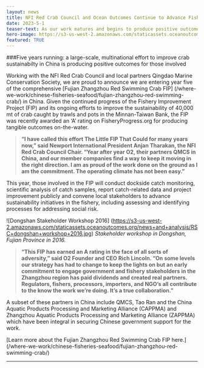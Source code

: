 ```yaml
---
layout: news
title: NFI Red Crab Council and Ocean Outcomes Continue to Advance Fishery Improvement Work in China
date: 2023-5-1
teaser-text: As our work matures and begins to produce positive outcomes, Ocean Outcomes, local partners Qingdao Marine Conservation Society and international crab sustainability group remain committed to advancing a large-scale crab FIP in China.
hero-image: https://s3-us-west-2.amazonaws.com/staticassets.oceanoutcomes.org/news+and+analysis/hero+images/NFI+Red+Crab+Council+FIP+Release+March+2020+hero.jpg
featured: TRUE
---
```

###Five years running: a large-scale, multinational effort to improve crab sustainabilty in China is producing positive outcomes for those involved

Working with the NFI Red Crab Council and local partners Qingdao Marine Conservation Society, we are proud to announce we are entering year five of the comprehensive [Fujian Zhangzhou Red Swimming Crab FIP] (/where-we-work/chinese-fisheries-seafood/fujian-zhangzhou-red-swimming-crab/) in China. Given the continued progress of the Fishery Improvement Project (FIP) and its ongoing efforts to improve the sustainability of 40,000 mt of crab caught by trawls and pots in the Minnan-Taiwan Bank, the FIP was recently awarded an ‘A’ rating on FisheryProgress.org for producing tangible outcomes on-the-water.

>**“I have called this effort The Little FIP That Could for many years now,” said Newport International President Anjan Tharakan, the NFI Red Crab Council Chair. “Year after year O2, their partners QMCS in China, and our member companies find a way to keep it moving in the right direction. I am as proud of the work done on the ground as I am the commitment. The operating climate has not been easy.”**

This year, those involved in the FIP will conduct dockside catch monitoring, scientific analysis of catch samples, report catch-related data and project improvement publicly and convene local stakeholders to advance sustainability initiatives in the fishery, including assessing and identifying processes for addressing social risk.

![Dongshan Stakeholder Workshop 2016]
(https://s3-us-west-2.amazonaws.com/staticassets.oceanoutcomes.org/news+and+analysis/RSC+dongshan+workshop+2016.jpg)
*Stakeholder workshop in Dongshan, Fujian Province in 2016.*

>**“This FIP has earned an A rating in the face of all sorts of adversity,” said O2 Founder and CEO Rich Lincoln. “On some levels our strategy has had to change to keep the lights on but an early commitment to engage government and fishery stakeholders in the Zhangzhou region has paid dividends and created real partners. Regulators, fishers, processors, importers, and NGO’s all contribute to the know the work we’re doing. It’s a true collaboration.”**

A subset of these partners in China include QMCS, Tao Ran and the China Aquatic Products Processing and Marketing Alliance (CAPPMA) and Zhangzhou Aquatic Products Processing and Marketing Alliance (ZAPPMA) which have been integral in securing Chinese government support for the work.

[Learn more about the Fujian Zhangzhou Red Swimming Crab FIP here.] (/where-we-work/chinese-fisheries-seafood/fujian-zhangzhou-red-swimming-crab/)

----
